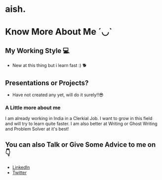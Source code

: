 # aish.
# Know More About Me ´◡`
<h2>My Working Style 💻</h2>
<ul>
<li><p>New at this thing but i learn fast :) 🐕</p></li>
</ul>
<h2>Presentations or Projects? </h2>
<ul>
 <li><p>Have not created any yet, will do it surely!!😎</p></li> 
</ul>
<h3>A Little more about me</h3>
<p>
  I am already working in India in a Clerkial Job. I want to grow in this field and will try to learn quite faster.
  I am also better at Writing or Ghost Writing and Problem Solver at it's best!
</p>
<h2>You can also Talk or Give Some Advice to me on 👇</h2>
<ul>
  <li><a href="https://in.linkedin.com/in/aishwary-banswar-92967a2b7">LinkedIn</a></li>
 <li><a href="https://x.com/PoolAxh?t=JwunWmZIwngtKq-L1pvpCA&s=09">Twitter</a></li>
</ul>
